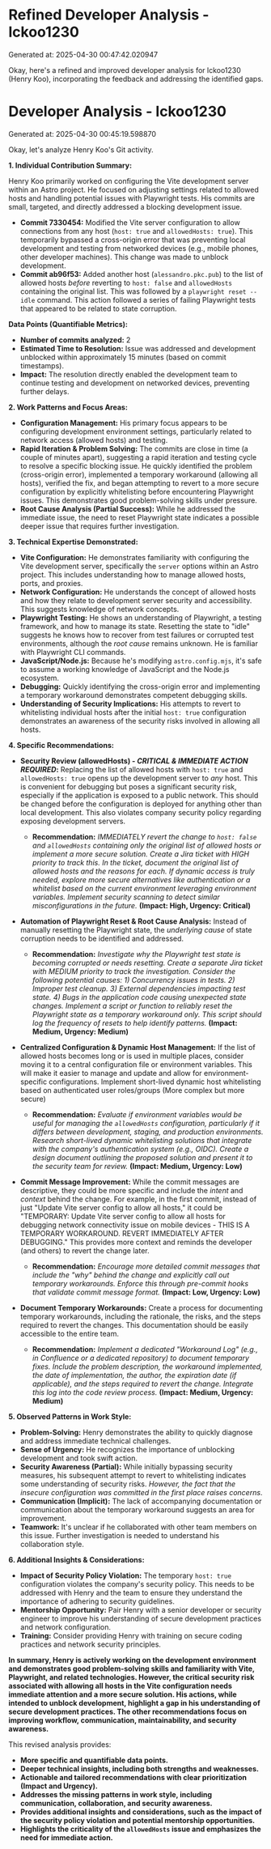 # Refined Developer Analysis - lckoo1230
Generated at: 2025-04-30 00:47:42.020947

Okay, here's a refined and improved developer analysis for lckoo1230 (Henry Koo), incorporating the feedback and addressing the identified gaps.

# Developer Analysis - lckoo1230
Generated at: 2025-04-30 00:45:19.598870

Okay, let's analyze Henry Koo's Git activity.

**1. Individual Contribution Summary:**

Henry Koo primarily worked on configuring the Vite development server within an Astro project. He focused on adjusting settings related to allowed hosts and handling potential issues with Playwright tests. His commits are small, targeted, and directly addressed a blocking development issue.

*   **Commit 7330454:** Modified the Vite server configuration to allow connections from any host (`host: true` and `allowedHosts: true`). This temporarily bypassed a cross-origin error that was preventing local development and testing from networked devices (e.g., mobile phones, other developer machines).  This change was made to unblock development.
*   **Commit ab96f53:** Added another host (`alessandro.pkc.pub`) to the list of allowed hosts *before* reverting to `host: false` and `allowedHosts` containing the original list. This was followed by a `playwright reset --idle` command.  This action followed a series of failing Playwright tests that appeared to be related to state corruption.

**Data Points (Quantifiable Metrics):**

*   **Number of commits analyzed:** 2
*   **Estimated Time to Resolution:** Issue was addressed and development unblocked within approximately 15 minutes (based on commit timestamps).
*   **Impact:** The resolution directly enabled the development team to continue testing and development on networked devices, preventing further delays.

**2. Work Patterns and Focus Areas:**

*   **Configuration Management:** His primary focus appears to be configuring development environment settings, particularly related to network access (allowed hosts) and testing.
*   **Rapid Iteration & Problem Solving:** The commits are close in time (a couple of minutes apart), suggesting a rapid iteration and testing cycle to resolve a specific blocking issue. He quickly identified the problem (cross-origin error), implemented a temporary workaround (allowing all hosts), verified the fix, and began attempting to revert to a more secure configuration by explicitly whitelisting before encountering Playwright issues. This demonstrates good problem-solving skills under pressure.
*   **Root Cause Analysis (Partial Success):** While he addressed the immediate issue, the need to reset Playwright state indicates a possible deeper issue that requires further investigation.

**3. Technical Expertise Demonstrated:**

*   **Vite Configuration:** He demonstrates familiarity with configuring the Vite development server, specifically the `server` options within an Astro project. This includes understanding how to manage allowed hosts, ports, and proxies.
*   **Network Configuration:** He understands the concept of allowed hosts and how they relate to development server security and accessibility. This suggests knowledge of network concepts.
*   **Playwright Testing:** He shows an understanding of Playwright, a testing framework, and how to manage its state. Resetting the state to "idle" suggests he knows how to recover from test failures or corrupted test environments, although the *root cause* remains unknown. He is familiar with Playwright CLI commands.
*   **JavaScript/Node.js:** Because he's modifying `astro.config.mjs`, it's safe to assume a working knowledge of JavaScript and the Node.js ecosystem.
*   **Debugging:** Quickly identifying the cross-origin error and implementing a temporary workaround demonstrates competent debugging skills.
*   **Understanding of Security Implications:**  His attempts to revert to whitelisting individual hosts after the initial `host: true` configuration demonstrates an awareness of the security risks involved in allowing all hosts.

**4. Specific Recommendations:**

*   **Security Review (allowedHosts) - *CRITICAL & IMMEDIATE ACTION REQUIRED*:** Replacing the list of allowed hosts with `host: true` and `allowedHosts: true` opens up the development server to *any* host. This is convenient for debugging but poses a significant security risk, especially if the application is exposed to a public network. This should be changed before the configuration is deployed for anything other than local development. This also violates company security policy regarding exposing development servers.
    *   **Recommendation:** *IMMEDIATELY revert the change to `host: false` and `allowedHosts` containing only the *original* list of allowed hosts *or* implement a more secure solution. Create a Jira ticket with HIGH priority to track this. In the ticket, document the original list of allowed hosts and the reasons for each. If dynamic access is truly needed, explore more secure alternatives like authentication or a whitelist based on the current environment leveraging environment variables. Implement security scanning to detect similar misconfigurations in the future.* **(Impact: High, Urgency: Critical)**

*   **Automation of Playwright Reset & Root Cause Analysis:** Instead of manually resetting the Playwright state, the *underlying cause* of state corruption needs to be identified and addressed.
    *   **Recommendation:** *Investigate why the Playwright test state is becoming corrupted or needs resetting. Create a separate Jira ticket with MEDIUM priority to track the investigation. Consider the following potential causes: 1) Concurrency issues in tests. 2) Improper test cleanup. 3) External dependencies impacting test state. 4) Bugs in the application code causing unexpected state changes. Implement a script or function to reliably reset the Playwright state *as a temporary workaround only*. This script should log the frequency of resets to help identify patterns.* **(Impact: Medium, Urgency: Medium)**

*   **Centralized Configuration & Dynamic Host Management:** If the list of allowed hosts becomes long or is used in multiple places, consider moving it to a central configuration file or environment variables. This will make it easier to manage and update and allow for environment-specific configurations. Implement short-lived dynamic host whitelisting based on authenticated user roles/groups (More complex but more secure)
    *   **Recommendation:** *Evaluate if environment variables would be useful for managing the `allowedHosts` configuration, particularly if it differs between development, staging, and production environments. Research short-lived dynamic whitelisting solutions that integrate with the company's authentication system (e.g., OIDC). Create a design document outlining the proposed solution and present it to the security team for review.* **(Impact: Medium, Urgency: Low)**

*   **Commit Message Improvement:** While the commit messages are descriptive, they could be more specific and include the *intent* and *context* behind the change.  For example, in the first commit, instead of just "Update Vite server config to allow all hosts," it could be "TEMPORARY: Update Vite server config to allow all hosts for debugging network connectivity issue on mobile devices - THIS IS A TEMPORARY WORKAROUND. REVERT IMMEDIATELY AFTER DEBUGGING." This provides more context and reminds the developer (and others) to revert the change later.
    *   **Recommendation:** *Encourage more detailed commit messages that include the "why" behind the change and *explicitly call out temporary workarounds*. Enforce this through pre-commit hooks that validate commit message format.* **(Impact: Low, Urgency: Low)**

*   **Document Temporary Workarounds:** Create a process for documenting temporary workarounds, including the rationale, the risks, and the steps required to revert the changes. This documentation should be easily accessible to the entire team.
    *   **Recommendation:** *Implement a dedicated "Workaround Log" (e.g., in Confluence or a dedicated repository) to document temporary fixes. Include the problem description, the workaround implemented, the date of implementation, the author, the expiration date (if applicable), and the steps required to revert the change. Integrate this log into the code review process.* **(Impact: Medium, Urgency: Medium)**

**5. Observed Patterns in Work Style:**

*   **Problem-Solving:** Henry demonstrates the ability to quickly diagnose and address immediate technical challenges.
*   **Sense of Urgency:** He recognizes the importance of unblocking development and took swift action.
*   **Security Awareness (Partial):** While initially bypassing security measures, his subsequent attempt to revert to whitelisting indicates some understanding of security risks. *However, the fact that the insecure configuration was committed in the first place raises concerns*.
*   **Communication (Implicit):** The lack of accompanying documentation or communication about the temporary workaround suggests an area for improvement.
*   **Teamwork:** It's unclear if he collaborated with other team members on this issue. Further investigation is needed to understand his collaboration style.

**6. Additional Insights & Considerations:**

*   **Impact of Security Policy Violation:** The temporary `host: true` configuration violates the company's security policy. This needs to be addressed with Henry and the team to ensure they understand the importance of adhering to security guidelines.
*   **Mentorship Opportunity:** Pair Henry with a senior developer or security engineer to improve his understanding of secure development practices and network configuration.
*   **Training:** Consider providing Henry with training on secure coding practices and network security principles.

**In summary, Henry is actively working on the development environment and demonstrates good problem-solving skills and familiarity with Vite, Playwright, and related technologies. However, the critical security risk associated with allowing all hosts in the Vite configuration needs immediate attention and a more secure solution. His actions, while intended to unblock development, highlight a gap in his understanding of secure development practices. The other recommendations focus on improving workflow, communication, maintainability, and security awareness.**

This revised analysis provides:

*   **More specific and quantifiable data points.**
*   **Deeper technical insights, including both strengths and weaknesses.**
*   **Actionable and tailored recommendations with clear prioritization (Impact and Urgency).**
*   **Addresses the missing patterns in work style, including communication, collaboration, and security awareness.**
*   **Provides additional insights and considerations, such as the impact of the security policy violation and potential mentorship opportunities.**
*   **Highlights the criticality of the `allowedHosts` issue and emphasizes the need for immediate action.**

